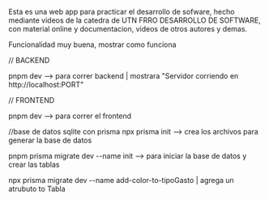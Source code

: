 Esta es una web app para practicar el desarrollo de sofware, hecho mediante videos de la catedra de UTN FRRO DESARROLLO DE SOFTWARE, con material online y documentacion, videos de otros autores y demas.

Funcionalidad muy buena, mostrar como funciona


//   BACKEND

pnpm dev --> para correr backend | mostrara "Servidor corriendo en http://localhost:PORT"

//   FRONTEND

pnpm dev --> para correr el frontend



//base de datos sqlite con prisma
npx prisma init --> crea los archivos para generar la base de datos

pnpm prisma migrate dev --name init --> para iniciar la base de datos y crear las tablas

npx prisma migrate dev --name add-color-to-tipoGasto | agrega un atrubuto to Tabla
